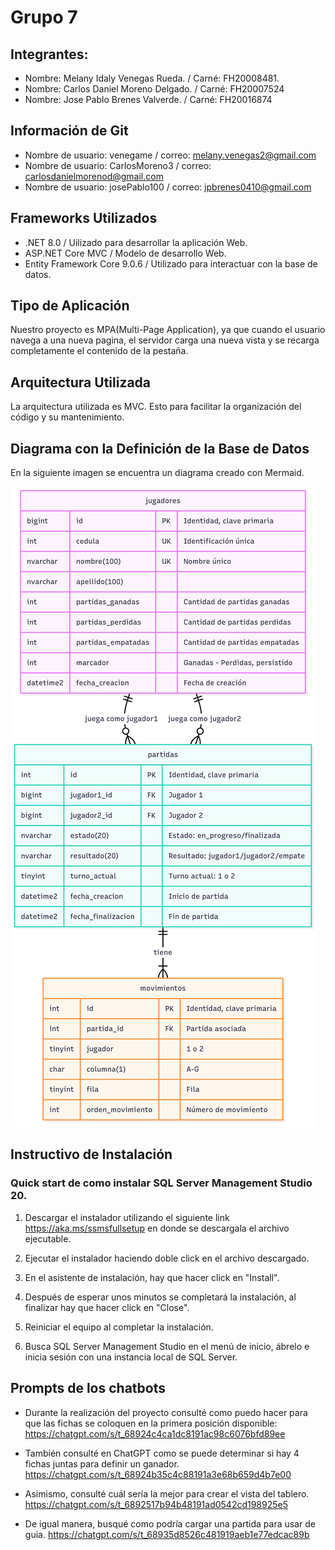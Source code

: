 # Grupo 7
## Integrantes: 

- Nombre: Melany Idaly Venegas Rueda. / Carné: FH20008481. 
- Nombre: Carlos Daniel Moreno Delgado. / Carné: FH20007524
- Nombre: Jose Pablo Brenes Valverde. / Carné: FH20016874

## Información de Git

- Nombre de usuario: venegame / correo: melany.venegas2@gmail.com
- Nombre de usuario: CarlosMoreno3 / correo: carlosdanielmorenod@gmail.com
- Nombre de usuario: josePablo100 / correo: jpbrenes0410@gmail.com

## Frameworks Utilizados

- .NET 8.0 / Uilizado para desarrollar la aplicación Web. 
- ASP.NET Core MVC / Modelo de desarrollo Web.
- Entity Framework Core 9.0.6 / Utilizado para interactuar con la base de datos.

## Tipo de Aplicación

Nuestro proyecto es MPA(Multi-Page Application), ya que cuando el usuario navega a una nueva pagina, el servidor carga una nueva vista y se recarga completamente el contenido de la pestaña. 

## Arquitectura Utilizada

La arquitectura utilizada es MVC. Esto para facilitar la organización del código y su mantenimiento. 

## Diagrama con la Definición de la Base de Datos

En la siguiente imagen se encuentra un diagrama creado con Mermaid. 

![alt text](<Mermaid Diagram.png>)

## Instructivo de Instalación

### Quick start de como instalar SQL Server Management Studio 20. 

1. Descargar el instalador utilizando el siguiente link https://aka.ms/ssmsfullsetup en donde se descargala el archivo ejecutable. 

2. Ejecutar el instalador haciendo doble click en el archivo descargado.

3. En el asistente de instalación, hay que hacer click en "Install". 

4. Después de esperar unos minutos se completará la instalación, al finalizar hay que hacer click en "Close". 

5. Reiniciar el equipo al completar la instalación. 

6. Busca SQL Server Management Studio en el menú de inicio, ábrelo e inicia sesión con una instancia local de SQL Server. 

## Prompts de los chatbots

- Durante la realización del proyecto consulté como puedo hacer para que las fichas se coloquen en la primera posición disponible: https://chatgpt.com/s/t_68924c4ca1dc8191ac98c6076bfd89ee

- También consulté en ChatGPT como se puede determinar si hay 4 fichas juntas para definir un ganador. https://chatgpt.com/s/t_68924b35c4c88191a3e68b659d4b7e00

- Asimismo, consulté cuál sería la mejor para crear el vista del tablero. https://chatgpt.com/s/t_6892517b94b48191ad0542cd198925e5

- De igual manera, busqué como podría cargar una partida para usar de guia. https://chatgpt.com/s/t_68935d8526c481919aeb1e77edcac89b
